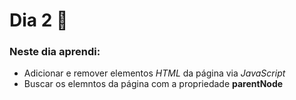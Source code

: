 # Dia 2 📆

### Neste dia aprendi:

* Adicionar e remover elementos *HTML* da página via *JavaScript*
* Buscar os elemntos da página com a propriedade **parentNode**
